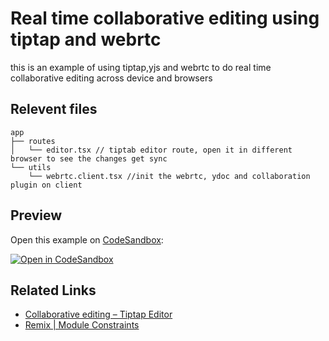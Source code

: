 # Real time collaborative editing using tiptap and webrtc

this is an example of using tiptap,yjs and webrtc to do real time collaborative editing across device and browsers

## Relevent files

```
app
├── routes
│   └── editor.tsx // tiptab editor route, open it in different browser to see the changes get sync
└── utils
    └── webrtc.client.tsx //init the webrtc, ydoc and collaboration plugin on client
```

## Preview

Open this example on [CodeSandbox](https://codesandbox.com):

[![Open in CodeSandbox](https://codesandbox.io/static/img/play-codesandbox.svg)](https://codesandbox.io/s/github/remix-run/examples/tree/main/tiptap-collab-editing)

## Related Links

- [Collaborative editing – Tiptap Editor](https://tiptap.dev/guide/collaborative-editing#show-other-cursors)
- [Remix | Module Constraints](https://remix.run/guides/constraints#document-guard)
